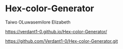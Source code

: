 # Hex-color-Generator
Taiwo OLuwasemilore Elizabeth


https://verdant1-0.github.io/Hex-color-Generator/

https://github.com/Verdant1-0/Hex-color-Generator.git

